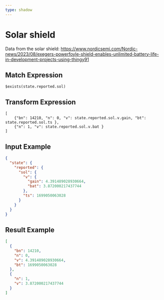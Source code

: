 ```yaml
---
type: shadow
---
```


# Solar shield

Data from the solar shield:
https://www.nordicsemi.com/Nordic-news/2023/08/exegers-powerfoyle-shield-enables-unlimited-battery-life-in-development-projects-using-thingy91

## Match Expression

```jsonata
$exists(state.reported.sol)
```

## Transform Expression

```jsonata
[
    {"bn": 14210, "n": 0, "v": state.reported.sol.v.gain, "bt": state.reported.sol.ts },
    {"n": 1, "v": state.reported.sol.v.bat }
]
```

## Input Example

```json
{
  "state": {
    "reported": {
      "sol": {
        "v": {
          "gain": 4.391489028930664,
          "bat": 3.872000217437744
        },
        "ts": 1699050063028
      }
    }
  }
}
```

## Result Example

```json
[
  {
    "bn": 14210,
    "n": 0,
    "v": 4.391489028930664,
    "bt": 1699050063028
  },
  {
    "n": 1,
    "v": 3.872000217437744
  }
]
```
